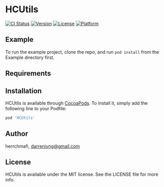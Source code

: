 # HCUtils

[![CI Status](https://img.shields.io/travis/herrchmafi/HCUtils.svg?style=flat)](https://travis-ci.org/herrchmafi/HCUtils)
[![Version](https://img.shields.io/cocoapods/v/HCUtils.svg?style=flat)](https://cocoapods.org/pods/HCUtils)
[![License](https://img.shields.io/cocoapods/l/HCUtils.svg?style=flat)](https://cocoapods.org/pods/HCUtils)
[![Platform](https://img.shields.io/cocoapods/p/HCUtils.svg?style=flat)](https://cocoapods.org/pods/HCUtils)

## Example

To run the example project, clone the repo, and run `pod install` from the Example directory first.

## Requirements

## Installation

HCUtils is available through [CocoaPods](https://cocoapods.org). To install
it, simply add the following line to your Podfile:

```ruby
pod 'HCUtils'
```

## Author

herrchmafi, darrenjyng@gmail.com

## License

HCUtils is available under the MIT license. See the LICENSE file for more info.
